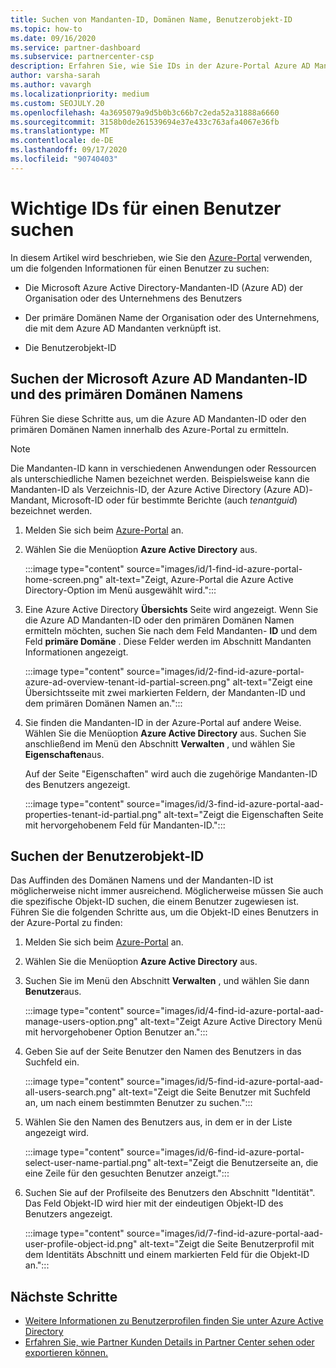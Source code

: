 ```yaml
---
title: Suchen von Mandanten-ID, Domänen Name, Benutzerobjekt-ID
ms.topic: how-to
ms.date: 09/16/2020
ms.service: partner-dashboard
ms.subservice: partnercenter-csp
description: Erfahren Sie, wie Sie IDs in der Azure-Portal Azure AD Mandanten-ID, Domänen Name oder bestimmte Benutzerobjekt-ID des Unternehmens finden. Einige Aufgaben benötigen diese Informationen.
author: varsha-sarah
ms.author: vavargh
ms.localizationpriority: medium
ms.custom: SEOJULY.20
ms.openlocfilehash: 4a3695079a9d5b0b3c66b7c2eda52a31888a6660
ms.sourcegitcommit: 3158b0de261539694e37e433c763afa4067e36fb
ms.translationtype: MT
ms.contentlocale: de-DE
ms.lasthandoff: 09/17/2020
ms.locfileid: "90740403"
---
```

# <a name="locate-important-ids-for-a-user"></a>Wichtige IDs für einen Benutzer suchen

In diesem Artikel wird beschrieben, wie Sie den [Azure-Portal](https://portal.azure.com/) verwenden, um die folgenden Informationen für einen Benutzer zu suchen:

- Die Microsoft Azure Active Directory-Mandanten-ID (Azure AD) der Organisation oder des Unternehmens des Benutzers

- Der primäre Domänen Name der Organisation oder des Unternehmens, die mit dem Azure AD Mandanten verknüpft ist.

- Die Benutzerobjekt-ID

## <a name="find-the-microsoft-azure-ad-tenant-id-and-primary-domain-name"></a>Suchen der Microsoft Azure AD Mandanten-ID und des primären Domänen Namens

Führen Sie diese Schritte aus, um die Azure AD Mandanten-ID oder den primären Domänen Namen innerhalb des Azure-Portal zu ermitteln.

> [!NOTE]
> Die Mandanten-ID kann in verschiedenen Anwendungen oder Ressourcen als unterschiedliche Namen bezeichnet werden. Beispielsweise kann die Mandanten-ID als Verzeichnis-ID, der Azure Active Directory (Azure AD)-Mandant, Microsoft-ID oder für bestimmte Berichte (auch *tenantguid*) bezeichnet werden.

1. Melden Sie sich beim [Azure-Portal](https://portal.azure.com/) an.

2. Wählen Sie die Menüoption **Azure Active Directory** aus.

   :::image type="content" source="images/id/1-find-id-azure-portal-home-screen.png" alt-text="Zeigt, Azure-Portal die Azure Active Directory-Option im Menü ausgewählt wird.":::

3. Eine Azure Active Directory **Übersichts** Seite wird angezeigt. Wenn Sie die Azure AD Mandanten-ID oder den primären Domänen Namen ermitteln möchten, suchen Sie nach dem Feld Mandanten- **ID** und dem Feld **primäre Domäne** . Diese Felder werden im Abschnitt Mandanten Informationen angezeigt.

   :::image type="content" source="images/id/2-find-id-azure-portal-azure-ad-overview-tenant-id-partial-screen.png" alt-text="Zeigt eine Übersichtsseite mit zwei markierten Feldern, der Mandanten-ID und dem primären Domänen Namen an.":::

4. Sie finden die Mandanten-ID in der Azure-Portal auf andere Weise. Wählen Sie die Menüoption **Azure Active Directory** aus. Suchen Sie anschließend im Menü den Abschnitt **Verwalten** , und wählen Sie **Eigenschaften**aus.

   Auf der Seite "Eigenschaften" wird auch die zugehörige Mandanten-ID des Benutzers angezeigt.

   :::image type="content" source="images/id/3-find-id-azure-portal-aad-properties-tenant-id-partial.png" alt-text="Zeigt die Eigenschaften Seite mit hervorgehobenem Feld für Mandanten-ID.":::

## <a name="find-the-user-object-id"></a>Suchen der Benutzerobjekt-ID

Das Auffinden des Domänen Namens und der Mandanten-ID ist möglicherweise nicht immer ausreichend. Möglicherweise müssen Sie auch die spezifische Objekt-ID suchen, die einem Benutzer zugewiesen ist. Führen Sie die folgenden Schritte aus, um die Objekt-ID eines Benutzers in der Azure-Portal zu finden:

1. Melden Sie sich beim [Azure-Portal](https://portal.azure.com/) an.

2. Wählen Sie die Menüoption **Azure Active Directory** aus.

3. Suchen Sie im Menü den Abschnitt **Verwalten** , und wählen Sie dann **Benutzer**aus.

      :::image type="content" source="images/id/4-find-id-azure-portal-aad-manage-users-option.png" alt-text="Zeigt Azure Active Directory Menü mit hervorgehobener Option Benutzer an.":::

4. Geben Sie auf der Seite Benutzer den Namen des Benutzers in das Suchfeld ein.

      :::image type="content" source="images/id/5-find-id-azure-portal-aad-all-users-search.png" alt-text="Zeigt die Seite Benutzer mit Suchfeld an, um nach einem bestimmten Benutzer zu suchen.":::

5. Wählen Sie den Namen des Benutzers aus, in dem er in der Liste angezeigt wird.  

      :::image type="content" source="images/id/6-find-id-azure-portal-select-user-name-partial.png" alt-text="Zeigt die Benutzerseite an, die eine Zeile für den gesuchten Benutzer anzeigt.":::

6. Suchen Sie auf der Profilseite des Benutzers den Abschnitt "Identität". Das Feld Objekt-ID wird hier mit der eindeutigen Objekt-ID des Benutzers angezeigt.

      :::image type="content" source="images/id/7-find-id-azure-portal-aad-user-profile-object-id.png" alt-text="Zeigt die Seite Benutzerprofil mit dem Identitäts Abschnitt und einem markierten Feld für die Objekt-ID an.":::

## <a name="next-steps"></a>Nächste Schritte

- [Weitere Informationen zu Benutzerprofilen finden Sie unter Azure Active Directory](/azure/active-directory/fundamentals/active-directory-users-profile-azure-portal)
- [Erfahren Sie, wie Partner Kunden Details in Partner Center sehen oder exportieren können.](see-your-customer-list.md)

